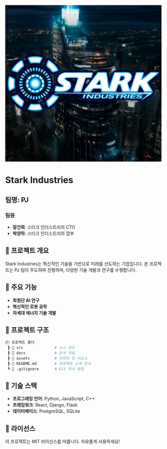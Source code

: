 <img src="./assets/image.jpg" alt="Stark Industries" width="500">

# Stark Industries

## 팀명: PJ

### 팀원

- **장건희**: 스타크 인더스트리의 CTO
- **박양하**: 스타크 인더스트리의 잡부

## 📌 프로젝트 개요

Stark Industries는 혁신적인 기술을 기반으로 미래를 선도하는 기업입니다. 본 프로젝트는 PJ 팀이 주도하여 진행하며, 다양한 기술 개발과 연구를 수행합니다.

## 🚀 주요 기능

- **최첨단 AI 연구**
- **혁신적인 로봇 공학**
- **차세대 에너지 기술 개발**

## 📂 프로젝트 구조

```bash
📦 프로젝트 폴더
 ┣ 📂 src              # 소스 코드
 ┣ 📂 docs             # 문서 자료
 ┣ 📂 assets           # 이미지 및 리소스
 ┣ 📜 README.md        # 프로젝트 소개 문서
 ┗ 📜 .gitignore       # Git 무시 파일
```

## 🔧 기술 스택

- **프로그래밍 언어**: Python, JavaScript, C++
- **프레임워크**: React, Django, Flask
- **데이터베이스**: PostgreSQL, SQLite

## 📄 라이선스

이 프로젝트는 MIT 라이선스를 따릅니다. 자유롭게 사용하세요!
